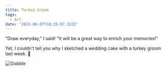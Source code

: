 ```yaml
---
title: Turkey Groom
tags:
  - Art
date: '2023-06-07T10:35:07.322Z'
---
```


"Draw everyday," I said! "It will be a great way to enrich your memories!"

Yet, I couldn't tell you why I sketched a wedding cake with a turkey groom last week. 🦃

![Gobble](https://res.cloudinary.com/cpadilla/image/upload/t_optimize/chrisdpadilla/blog/art/turkeygroom_fwqosx.jpg)
